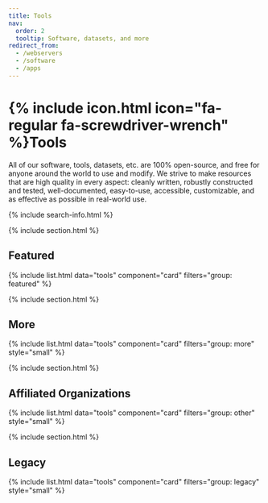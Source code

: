 ```yaml
---
title: Tools
nav:
  order: 2
  tooltip: Software, datasets, and more
redirect_from:
  - /webservers
  - /software
  - /apps
---
```


# {% include icon.html icon="fa-regular fa-screwdriver-wrench" %}Tools

All of our software, tools, datasets, etc. are 100% open-source, and free for anyone around the world to use and modify.
We strive to make resources that are high quality in every aspect:
cleanly written, robustly constructed and tested, well-documented, easy-to-use, accessible, customizable, and as effective as possible in real-world use.

{% include search-info.html %}

{% include section.html %}

## Featured

{% include list.html data="tools" component="card" filters="group: featured" %}

{% include section.html %}

## More

{% include list.html data="tools" component="card" filters="group: more" style="small" %}

{% include section.html %}

## Affiliated Organizations

{% include list.html data="tools" component="card" filters="group: other" style="small" %}

{% include section.html %}

## Legacy

{% include list.html data="tools" component="card" filters="group: legacy" style="small" %}
